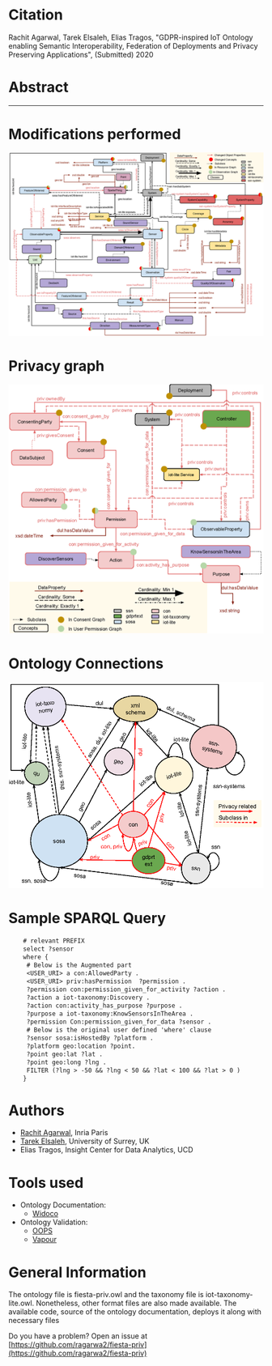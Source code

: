 Citation
========
Rachit Agarwal, Tarek Elsaleh, Elias Tragos, "GDPR-inspired IoT Ontology enabling Semantic Interoperability, Federation of Deployments and Privacy Preserving Applications", (Submitted) 2020

Abstract
========

---

Modifications performed
========
![Ontology](https://github.com/ragarwa2/fiesta-priv/blob/master/ontology.png)

Privacy graph
=======
![privacy](https://github.com/ragarwa2/fiesta-priv/blob/master/privacygraph.png)

Ontology Connections 
======
![Ontology Connections](https://github.com/ragarwa2/fiesta-priv/blob/master/connections.png)


Sample SPARQL Query
===================
```sparql
	# relevant PREFIX
	select ?sensor
	where {
	 # Below is the Augmented part
	 <USER_URI> a con:AllowedParty .
	 <USER_URI> priv:hasPermission  ?permission .
	 ?permission con:permission_given_for_activity ?action .
	 ?action a iot-taxonomy:Discovery .
	 ?action con:activity_has_purpose ?purpose .
	 ?purpose a iot-taxonomy:KnowSensorsInTheArea . 
	 ?permission Con:permission_given_for_data ?sensor .
	 # Below is the original user defined 'where' clause
	 ?sensor sosa:isHostedBy ?platform .
	 ?platform geo:location ?point.
	 ?point geo:lat ?lat . 
	 ?point geo:long ?lng . 
	 FILTER (?lng > -50 && ?lng < 50 && ?lat < 100 && ?lat > 0 ) 
	}
```

Authors
=======
- [Rachit Agarwal](https://rachit.gitlab.com), Inria Paris
- [Tarek Elsaleh](https://github.com/telsaleh), University of Surrey, UK
- Elias Tragos, Insight Center for Data Analytics, UCD

Tools used
==========
- Ontology Documentation: 
	- [Widoco](https://github.com/dgarijo/Widoco)
- Ontology Validation: 
	- [OOPS](http://smart-ics.ee.surrey.ac.uk/fiesta/ontology/fiesta-priv/OOPSevaluation/oopsEval.html#)
	- [Vapour](http://linkeddata.uriburner.com:8000/vapour?uri=http%3A%2F%2Fpurl.org%2Fiot%2Fontology%2Ffiesta-priv%23&acceptRdfXml=1&defaultResponse=dontmind&userAgent=#)


General Information
===================
The ontology file is fiesta-priv.owl and the taxonomy file is iot-taxonomy-lite.owl. Nonetheless, other format files are also made available. The available code, source of the ontology documentation, deploys it along with necessary files


Do you have a problem? Open an issue at [https://github.com/ragarwa2/fiesta-priv](https://github.com/ragarwa2/fiesta-priv)

